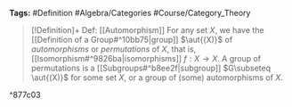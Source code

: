 **Tags:** #Definition #Algebra/Categories #Course/Category_Theory  

> [!Definition]+ Def: [[Automorphism]]
> For any set $X$, we have the [[Definition of a Group#^10bb75|group]] $\aut{(X)}$ of *automorphisms* or *permutations* of $X$, that is, [[Isomorphism#^9826ba|isomorphisms]] $f:X\to X$. A group of permutations is a [[Subgroups#^b8ee2f|subgroup]] $G\subseteq \aut{(X)}$ for some set $X$, or a group of (some) automorphisms of $X$.

^877c03
